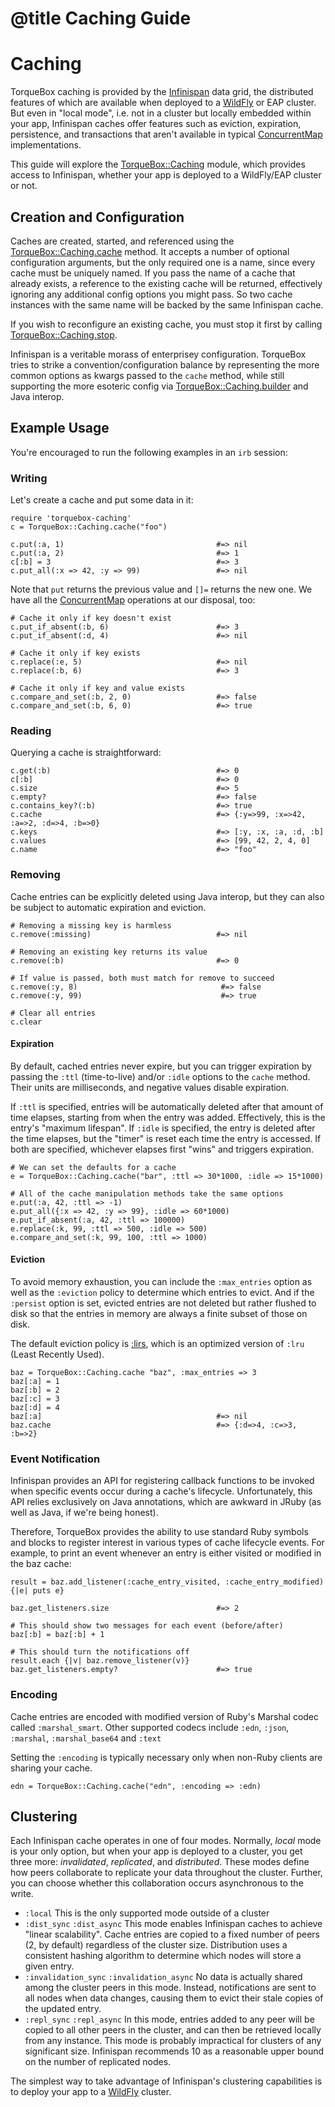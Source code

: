 # @title Caching Guide

# Caching

TorqueBox caching is provided by the [Infinispan] data grid, the
distributed features of which are available when deployed to a
[WildFly] or EAP cluster. But even in "local mode", i.e. not in a
cluster but locally embedded within your app, Infinispan caches offer
features such as eviction, expiration, persistence, and transactions
that aren't available in typical [ConcurrentMap] implementations.

This guide will explore the
[TorqueBox::Caching](TorqueBox/Caching.html) module, which provides
access to Infinispan, whether your app is deployed to a WildFly/EAP
cluster or not.

## Creation and Configuration

Caches are created, started, and referenced using the
[TorqueBox::Caching.cache](TorqueBox/Caching.html#cache-class_method)
method. It accepts a number of optional configuration arguments, but
the only required one is a name, since every cache must be uniquely
named. If you pass the name of a cache that already exists, a
reference to the existing cache will be returned, effectively ignoring
any additional config options you might pass. So two cache instances
with the same name will be backed by the same Infinispan cache.

If you wish to reconfigure an existing cache, you must stop it first
by calling
[TorqueBox::Caching.stop](TorqueBox/Caching.html#stop-class_method).

Infinispan is a veritable morass of enterprisey configuration.
TorqueBox tries to strike a convention/configuration balance by
representing the more common options as kwargs passed to the `cache`
method, while still supporting the more esoteric config via
[TorqueBox::Caching.builder](TorqueBox/Caching.html#builder-class_method)
and Java interop.

## Example Usage

You're encouraged to run the following examples in an `irb` session:

### Writing

Let's create a cache and put some data in it:

    require 'torquebox-caching'
    c = TorqueBox::Caching.cache("foo")

    c.put(:a, 1)                                  #=> nil
    c.put(:a, 2)                                  #=> 1
    c[:b] = 3                                     #=> 3
    c.put_all(:x => 42, :y => 99)                 #=> nil

Note that `put` returns the previous value and `[]=` returns the new
one. We have all the [ConcurrentMap] operations at our disposal, too:

    # Cache it only if key doesn't exist
    c.put_if_absent(:b, 6)                        #=> 3
    c.put_if_absent(:d, 4)                        #=> nil

    # Cache it only if key exists
    c.replace(:e, 5)                              #=> nil
    c.replace(:b, 6)                              #=> 3

    # Cache it only if key and value exists
    c.compare_and_set(:b, 2, 0)                   #=> false
    c.compare_and_set(:b, 6, 0)                   #=> true

### Reading

Querying a cache is straightforward:

    c.get(:b)                                     #=> 0
    c[:b]                                         #=> 0
    c.size                                        #=> 5
    c.empty?                                      #=> false
    c.contains_key?(:b)                           #=> true
    c.cache                                       #=> {:y=>99, :x=>42, :a=>2, :d=>4, :b=>0}
    c.keys                                        #=> [:y, :x, :a, :d, :b]
    c.values                                      #=> [99, 42, 2, 4, 0]
    c.name                                        #=> "foo"

### Removing

Cache entries can be explicitly deleted using Java interop, but they
can also be subject to automatic expiration and eviction.

    # Removing a missing key is harmless
    c.remove(:missing)                            #=> nil

    # Removing an existing key returns its value
    c.remove(:b)                                  #=> 0

    # If value is passed, both must match for remove to succeed
    c.remove(:y, 8)                                #=> false
    c.remove(:y, 99)                               #=> true

    # Clear all entries
    c.clear

#### Expiration

By default, cached entries never expire, but you can trigger
expiration by passing the `:ttl` (time-to-live) and/or `:idle` options
to the `cache` method. Their units are milliseconds, and negative
values disable expiration.

If `:ttl` is specified, entries will be automatically deleted after
that amount of time elapses, starting from when the entry was added.
Effectively, this is the entry's "maximum lifespan". If `:idle` is
specified, the entry is deleted after the time elapses, but the
"timer" is reset each time the entry is accessed. If both are
specified, whichever elapses first "wins" and triggers expiration.

    # We can set the defaults for a cache
    e = TorqueBox::Caching.cache("bar", :ttl => 30*1000, :idle => 15*1000)

    # All of the cache manipulation methods take the same options
    e.put(:a, 42, :ttl => -1)
    e.put_all({:x => 42, :y => 99}, :idle => 60*1000)
    e.put_if_absent(:a, 42, :ttl => 100000)
    e.replace(:k, 99, :ttl => 500, :idle => 500)
    e.compare_and_set(:k, 99, 100, :ttl => 1000)
    
#### Eviction

To avoid memory exhaustion, you can include the `:max_entries` option
as well as the `:eviction` policy to determine which entries to evict.
And if the `:persist` option is set, evicted entries are not deleted
but rather flushed to disk so that the entries in memory are always a
finite subset of those on disk.

The default eviction policy is [:lirs], which is an optimized version
of `:lru` (Least Recently Used).

    baz = TorqueBox::Caching.cache "baz", :max_entries => 3
    baz[:a] = 1
    baz[:b] = 2
    baz[:c] = 3
    baz[:d] = 4
    baz[:a]                                       #=> nil
    baz.cache                                     #=> {:d=>4, :c=>3, :b=>2}

### Event Notification

Infinispan provides an API for registering callback functions to be
invoked when specific events occur during a cache's lifecycle.
Unfortunately, this API relies exclusively on Java annotations, which
are awkward in JRuby (as well as Java, if we're being honest).

Therefore, TorqueBox provides the ability to use standard Ruby symbols
and blocks to register interest in various types of cache lifecycle
events. For example, to print an event whenever an entry is either
visited or modified in the baz cache:

    result = baz.add_listener(:cache_entry_visited, :cache_entry_modified) {|e| puts e}

    baz.get_listeners.size                        #=> 2

    # This should show two messages for each event (before/after)
    baz[:b] = baz[:b] + 1

    # This should turn the notifications off
    result.each {|v| baz.remove_listener(v)}
    baz.get_listeners.empty?                      #=> true

### Encoding

Cache entries are encoded with modified version of Ruby's Marshal
codec called `:marshal_smart`. Other supported codecs include `:edn`,
`:json`, `:marshal`, `:marshal_base64` and `:text`

Setting the `:encoding` is typically necessary only when non-Ruby
clients are sharing your cache.

    edn = TorqueBox::Caching.cache("edn", :encoding => :edn)

## Clustering

Each Infinispan cache operates in one of four modes. Normally, *local*
mode is your only option, but when your app is deployed to a cluster,
you get three more: *invalidated*, *replicated*, and *distributed*.
These modes define how peers collaborate to replicate your data
throughout the cluster. Further, you can choose whether this
collaboration occurs asynchronous to the write.

* `:local` This is the only supported mode outside of a cluster
* `:dist_sync` `:dist_async` This mode enables Infinispan caches to
  achieve "linear scalability". Cache entries are copied to a fixed
  number of peers (2, by default) regardless of the cluster size.
  Distribution uses a consistent hashing algorithm to determine which
  nodes will store a given entry.
* `:invalidation_sync` `:invalidation_async` No data is actually
  shared among the cluster peers in this mode. Instead, notifications
  are sent to all nodes when data changes, causing them to evict their
  stale copies of the updated entry.
* `:repl_sync` `:repl_async` In this mode, entries added to any peer
  will be copied to all other peers in the cluster, and can then be
  retrieved locally from any instance. This mode is probably
  impractical for clusters of any significant size. Infinispan
  recommends 10 as a reasonable upper bound on the number of
  replicated nodes.

The simplest way to take advantage of Infinispan's clustering
capabilities is to deploy your app to a [WildFly] cluster.

[Infinispan]: http://infinispan.org
[ConcurrentMap]: http://docs.oracle.com/javase/7/docs/api/java/util/concurrent/ConcurrentMap.html
[WildFly]: file.wildfly.html
[:lirs]: http://en.wikipedia.org/wiki/LIRS_caching_algorithm
